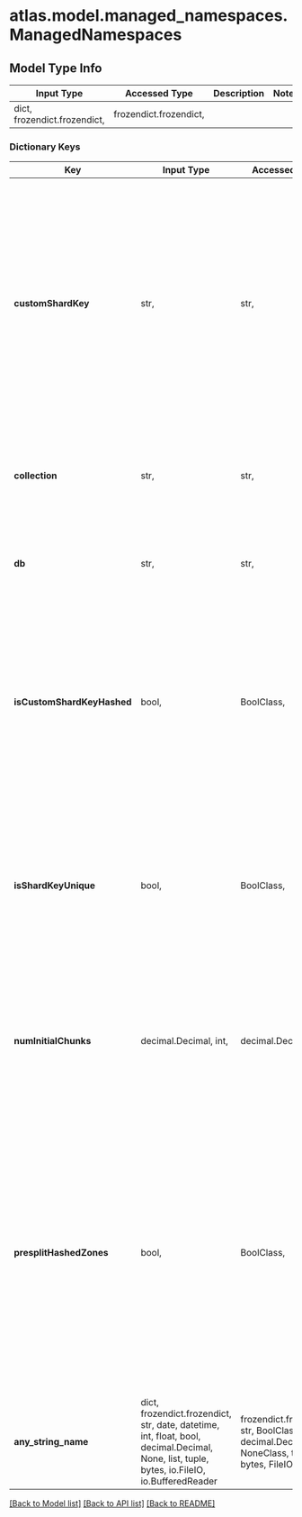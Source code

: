 # atlas.model.managed_namespaces.ManagedNamespaces

## Model Type Info
Input Type | Accessed Type | Description | Notes
------------ | ------------- | ------------- | -------------
dict, frozendict.frozendict,  | frozendict.frozendict,  |  | 

### Dictionary Keys
Key | Input Type | Accessed Type | Description | Notes
------------ | ------------- | ------------- | ------------- | -------------
**customShardKey** | str,  | str,  | Database parameter used to divide the *collection* into shards. Global clusters require a compound shard key. This compound shard key combines the location parameter and the user-selected custom key. | 
**collection** | str,  | str,  | Human-readable label of the collection to manage for this Global Cluster. | 
**db** | str,  | str,  | Human-readable label of the database to manage for this Global Cluster. | 
**isCustomShardKeyHashed** | bool,  | BoolClass,  | Flag that indicates whether someone hashed the custom shard key for the specified collection. If you set this value to &#x60;false&#x60;, MongoDB Cloud uses ranged sharding. | [optional] if omitted the server will use the default value of False
**isShardKeyUnique** | bool,  | BoolClass,  | Flag that indicates whether someone [hashed](https://www.mongodb.com/docs/manual/reference/method/sh.shardCollection/#hashed-shard-keys) the custom shard key. If this parameter returns &#x60;false&#x60;, this cluster uses [ranged sharding](https://www.mongodb.com/docs/manual/core/ranged-sharding/). | [optional] if omitted the server will use the default value of False
**numInitialChunks** | decimal.Decimal, int,  | decimal.Decimal,  | Minimum number of chunks to create initially when sharding an empty collection with a [hashed shard key](https://www.mongodb.com/docs/manual/core/hashed-sharding/). | [optional] value must be a 64 bit integer
**presplitHashedZones** | bool,  | BoolClass,  | Flag that indicates whether MongoDB Cloud should create and distribute initial chunks for an empty or non-existing collection. MongoDB Cloud distributes data based on the defined zones and zone ranges for the collection. | [optional] if omitted the server will use the default value of False
**any_string_name** | dict, frozendict.frozendict, str, date, datetime, int, float, bool, decimal.Decimal, None, list, tuple, bytes, io.FileIO, io.BufferedReader | frozendict.frozendict, str, BoolClass, decimal.Decimal, NoneClass, tuple, bytes, FileIO | any string name can be used but the value must be the correct type | [optional]

[[Back to Model list]](../../README.md#documentation-for-models) [[Back to API list]](../../README.md#documentation-for-api-endpoints) [[Back to README]](../../README.md)

